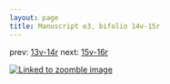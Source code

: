 ```yaml
---
layout: page
title: Manuscript e3, bifolio 14v-15r
---
```


prev: [13v-14r](../13v-14r/) next: [15v-16r](../15v-16r/)



[![Linked to zoomble image](http://www.homermultitext.org/iipsrv?IIIF=/project/homer/pyramidal/deepzoom/hmt/e3bifolio/v1/vb_14v_15r.tif/full/2000,/0/default.jpg)](http://www.homermultitext.org/ict2/?urn=urn:cite2:hmt:e3bifolio.v1:vb_14v_15r)


